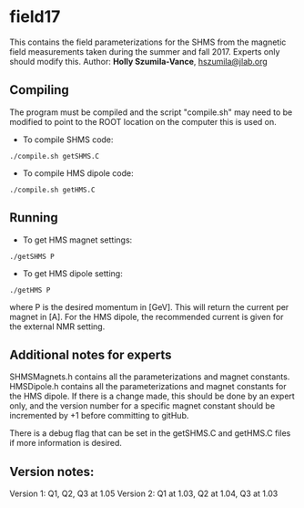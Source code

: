 # field17
This contains the field parameterizations for the SHMS from the magnetic field measurements taken during the summer and fall 2017. Experts only should modify this.
Author: **Holly Szumila-Vance**, hszumila@jlab.org

## Compiling
The program must be compiled and the script "compile.sh" may need to be modified to point to the ROOT location on the computer this is used on.

* To compile SHMS code:
```
./compile.sh getSHMS.C
```
* To compile HMS dipole code:
```
./compile.sh getHMS.C
```

## Running

* To get HMS magnet settings:
```
./getSHMS P
```
* To get HMS dipole setting:
```
./getHMS P
```
where P is the desired momentum in [GeV]. This will return the current per magnet in [A]. For the HMS dipole, the recommended current is given for the external NMR setting. 

## Additional notes for experts

SHMSMagnets.h contains all the parameterizations and magnet constants. HMSDipole.h contains all the parameterizations and magnet constants for the HMS dipole. If there is a change made, this should be done by an expert only, and the version number for a specific magnet constant should be incremented by +1 before committing to gitHub. 

There is a debug flag that can be set in the getSHMS.C and getHMS.C files if more information is desired. 


## Version notes:
Version 1: 
Q1, Q2, Q3 at 1.05
Version 2: 
Q1 at 1.03, Q2 at 1.04, Q3 at 1.03